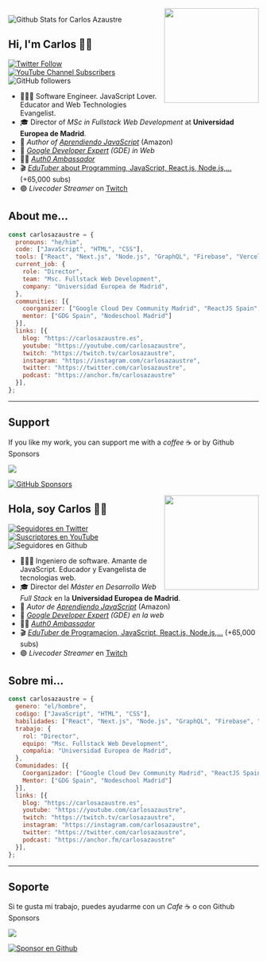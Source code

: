 <img width=190 align="right" src="https://github.com/carlosazaustre/carlosazaustre/blob/eabeca2eee92184782b3863d079c8f362c0d6513/img/carlos-azaustre.png?raw=true" />

![Github Stats for Carlos Azaustre](https://github-readme-stats.vercel.app/api?username=carlosazaustre&show_icons=true&hide_border=true&title_color=ffb300&icon_color=ffb300&text_color=ddd&bg_color=111)

## Hi, I'm Carlos 👋🏽

[![Twitter Follow](https://img.shields.io/twitter/follow/carlosazaustre?style=social)](https://twitter.com/carlosazaustre)
[![YouTube Channel Subscribers](https://img.shields.io/youtube/channel/subscribers/UCJgGc8pQO1lv04VXrBxA_Hg?style=social)](https://youtube.com/carlosazaustre?sub_confirmation=1)
![GitHub followers](https://img.shields.io/github/followers/carlosazaustre?style=social)

- 👨🏻‍💻 Software Engineer. JavaScript Lover. Educator and Web Technologies Evangelist.
- 🎓 Director of *MSc in Fullstack Web Development* at **Universidad Europea de Madrid**.
- 📙 *Author of [Aprendiendo JavaScript](https://carlosazaustre.es/libros/aprendiendo-javascript)* (Amazon)
- 🏅 *[Google Developer Expert](https://developers.google.com/community/experts/directory/profile/profile-carlos_azaustre) (GDE) in Web*
- 🧑‍🚀 *[Auth0 Ambassador](https://auth0.com/ambassador-program)*
- 🎬 [*EduTuber* about Programming, JavaScript, React.js, Node.js,...](https://youtube.com/carlosazaustre?sub_confirmation=1) (+65,000 subs)
- 🟣 *Livecoder Streamer* on [Twitch](https://twitch.tv/carlosazaustre)

## About me...
```js
const carlosazaustre = {
  pronouns: "he/him",
  code: ["JavaScript", "HTML", "CSS"],
  tools: ["React", "Next.js", "Node.js", "GraphQL", "Firebase", "Vercel"],
  current_job: {
    role: "Director",
    team: "Msc. Fullstack Web Development",
    company: "Universidad Europea de Madrid",
  },
  communities: [{
    coorganizer: ["Google Cloud Dev Community Madrid", "ReactJS Spain", "Nodeschool Madrid"],
    mentor: ["GDG Spain", "Nodeschool Madrid"]
  }],
  links: [{
    blog: "https://carlosazaustre.es",
    youtube: "https://youtube.com/carlosazaustre",
    twitch: "https://twitch.tv/carlosazaustre",
    instagram: "https://instagram.com/carlosazaustre",
    twitter: "https://twitter.com/carlosazaustre",
    podcast: "https://anchor.fm/carlosazaustre"
  }],
};
```
---
## Support
If you like my work, you can support me with a *coffee* ☕️ or by Github Sponsors

<a href="https://www.buymeacoffee.com/carlosazaustre"><img src="https://img.buymeacoffee.com/button-api/?text=Buy me a coffee&emoji=&slug=carlosazaustre&button_colour=5F7FFF&font_colour=ffffff&font_family=Bree&outline_colour=000000&coffee_colour=FFDD00"></a>

[![GitHub Sponsors](https://img.shields.io/github/sponsors/carlosazaustre?color=white&label=Github%20Sponsors&logo=github&style=for-the-badge)](https://github.com/sponsors/carlosazaustre)

<img width=190 align="right" src="https://github.com/carlosazaustre/carlosazaustre/blob/eabeca2eee92184782b3863d079c8f362c0d6513/img/carlos-azaustre.png?raw=true" />

## Hola, soy Carlos 👋🏽

[![Seguidores en Twitter](https://img.shields.io/twitter/follow/carlosazaustre?style=social)](https://twitter.com/carlosazaustre)
[![Suscriptores en YouTube](https://img.shields.io/youtube/channel/subscribers/UCJgGc8pQO1lv04VXrBxA_Hg?style=social)](https://youtube.com/carlosazaustre?sub_confirmation=1)
![Seguidores en Github](https://img.shields.io/github/followers/carlosazaustre?style=social)

- 👨🏻‍💻 Ingeniero de software. Amante de JavaScript. Educador y Evangelista de tecnologias web.
- 🎓 Director del *Máster en Desarrollo Web Full Stack* en la **Universidad Europea de Madrid**.
- 📙 *Autor de [Aprendiendo JavaScript](https://carlosazaustre.es/libros/aprendiendo-javascript)* (Amazon)
- 🏅 *[Google Developer Expert](https://developers.google.com/community/experts/directory/profile/profile-carlos_azaustre) (GDE) en la web*
- 🧑‍🚀 *[Auth0 Ambassador](https://auth0.com/ambassador-program)*
- 🎬 [*EduTuber* de Programacion, JavaScript, React.js, Node.js,...](https://youtube.com/carlosazaustre?sub_confirmation=1) (+65,000 subs)
- 🟣 *Livecoder Streamer* en [Twitch](https://twitch.tv/carlosazaustre)

## Sobre mi...
```js
const carlosazaustre = {
  genero: "el/hombre",
  codigo: ["JavaScript", "HTML", "CSS"],
  habilidades: ["React", "Next.js", "Node.js", "GraphQL", "Firebase", "Vercel"],
  trabajo: {
    rol: "Director",
    equipo: "Msc. Fullstack Web Development",
    compañia: "Universidad Europea de Madrid",
  },
  Comunidades: [{
    Coorganizador: ["Google Cloud Dev Community Madrid", "ReactJS Spain", "Nodeschool Madrid"],
    Mentor: ["GDG Spain", "Nodeschool Madrid"]
  }],
  links: [{
    blog: "https://carlosazaustre.es",
    youtube: "https://youtube.com/carlosazaustre",
    twitch: "https://twitch.tv/carlosazaustre",
    instagram: "https://instagram.com/carlosazaustre",
    twitter: "https://twitter.com/carlosazaustre",
    podcast: "https://anchor.fm/carlosazaustre"
  }],
};
```
---
## Soporte
Si te gusta mi trabajo, puedes ayudarme con un *Cafe* ☕️ o con Github Sponsors

<a href="https://www.buymeacoffee.com/carlosazaustre"><img src="https://img.buymeacoffee.com/button-api/?text=Buy me a coffee&emoji=&slug=carlosazaustre&button_colour=5F7FFF&font_colour=ffffff&font_family=Bree&outline_colour=000000&coffee_colour=FFDD00"></a>

[![Sponsor en Github](https://img.shields.io/github/sponsors/carlosazaustre?color=white&label=Github%20Sponsors&logo=github&style=for-the-badge)](https://github.com/sponsors/carlosazaustre)

